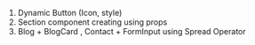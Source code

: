 1. Dynamic Button (Icon, style)
2. Section component creating using props
3. Blog + BlogCard , Contact + FormInput using Spread Operator